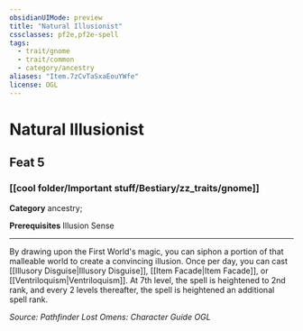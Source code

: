 ```yaml
---
obsidianUIMode: preview
title: "Natural Illusionist"
cssclasses: pf2e,pf2e-spell
tags:
  - trait/gnome
  - trait/common
  - category/ancestry
aliases: "Item.7zCvTaSxaEouYWfe"
license: OGL
---
```

# Natural Illusionist
## Feat 5
### [[cool folder/Important stuff/Bestiary/zz_traits/gnome]]

**Category** ancestry; 



**Prerequisites** Illusion Sense
* * *
By drawing upon the First World's magic, you can siphon a portion of that malleable world to create a convincing illusion. Once per day, you can cast [[Illusory Disguise|Illusory Disguise]], [[Item Facade|Item Facade]], or [[Ventriloquism|Ventriloquism]]. At 7th level, the spell is heightened to 2nd rank, and every 2 levels thereafter, the spell is heightened an additional spell rank.

*Source: Pathfinder Lost Omens: Character Guide*
*OGL*